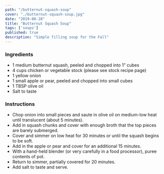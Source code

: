 ```yaml
---
path: "/butternut-squash-soup"
cover: "./butternut-squash-soup.jpg"
date: "2019-08-28"
title: "Butternut Squash Soup"
tags: ['soups']
published: true
description: "Simple filling soup for the Fall"
---
```


### Ingredients

- 1 medium butternut squash, peeled and chopped into 1” cubes
- 4 cups chicken or vegetable stock (please see stock recipe page)
- 1 yellow onion
- 1 small apple or pear, peeled and chopped into small cubes
- 1 TBSP olive oil
- Salt to taste

### Instructions

- Chop onion into small pieces and saute in olive oil on medium-low heat until translucent (about 5 minutes).
- Add in squash chunks and cover with enough broth that the top pieces are barely submerged.
- Cover and simmer on low heat for 30 minutes or until the squash begins to be soft.
- Add in the apple or pear and cover for an additional 15 minutes.
- With a hand-held blender (or very carefully in a food processor), puree contents of pot.
- Return to simmer, partially covered for 20 minutes.
- Add salt to taste and serve.
